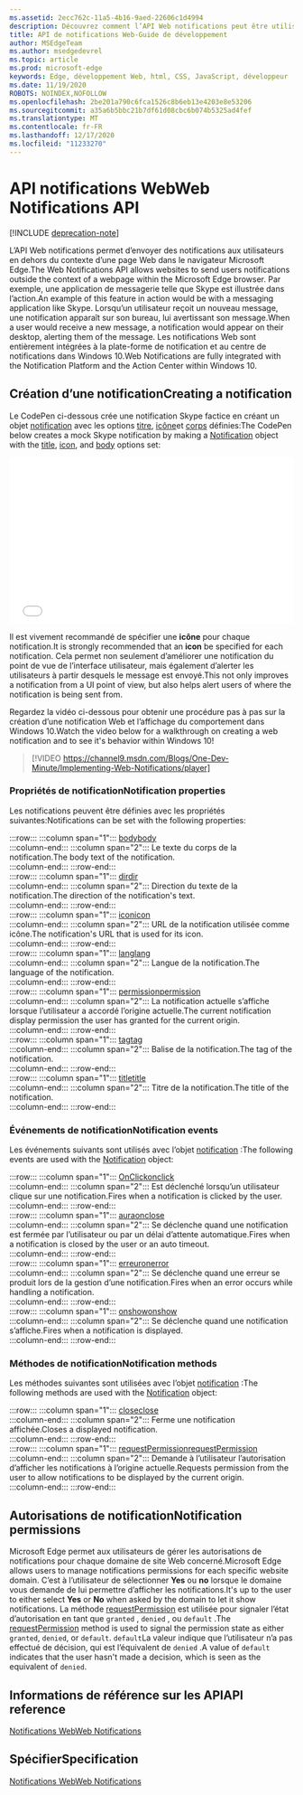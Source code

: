 ```yaml
---
ms.assetid: 2ecc762c-11a5-4b16-9aed-22606c1d4994
description: Découvrez comment l’API Web notifications peut être utilisée pour envoyer des notifications aux utilisateurs en dehors du contexte du navigateur Microsoft Edge.
title: API de notifications Web-Guide de développement
author: MSEdgeTeam
ms.author: msedgedevrel
ms.topic: article
ms.prod: microsoft-edge
keywords: Edge, développement Web, html, CSS, JavaScript, développeur
ms.date: 11/19/2020
ROBOTS: NOINDEX,NOFOLLOW
ms.openlocfilehash: 2be201a790c6fca1526c8b6eb13e4203e8e53206
ms.sourcegitcommit: a35a6b5bbc21b7df61d08cbc6b074b5325ad4fef
ms.translationtype: MT
ms.contentlocale: fr-FR
ms.lasthandoff: 12/17/2020
ms.locfileid: "11233270"
---
```

# <span data-ttu-id="2cb12-104">API notifications Web</span><span class="sxs-lookup"><span data-stu-id="2cb12-104">Web Notifications API</span></span>  

[!INCLUDE [deprecation-note](../../includes/legacy-edge-note.md)]  

<span data-ttu-id="2cb12-105">L’API Web notifications permet d’envoyer des notifications aux utilisateurs en dehors du contexte d’une page Web dans le navigateur Microsoft Edge.</span><span class="sxs-lookup"><span data-stu-id="2cb12-105">The Web Notifications API allows websites to send users notifications outside the context of a webpage within the Microsoft Edge browser.</span></span>  <span data-ttu-id="2cb12-106">Par exemple, une application de messagerie telle que Skype est illustrée dans l’action.</span><span class="sxs-lookup"><span data-stu-id="2cb12-106">An example of this feature in action would be with a messaging application like Skype.</span></span>  <span data-ttu-id="2cb12-107">Lorsqu’un utilisateur reçoit un nouveau message, une notification apparaît sur son bureau, lui avertissant son message.</span><span class="sxs-lookup"><span data-stu-id="2cb12-107">When a user would receive a new message, a notification would appear on their desktop, alerting them of the message.</span></span>  <span data-ttu-id="2cb12-108">Les notifications Web sont entièrement intégrées à la plate-forme de notification et au centre de notifications dans Windows 10.</span><span class="sxs-lookup"><span data-stu-id="2cb12-108">Web Notifications are fully integrated with the Notification Platform and the Action Center within Windows 10.</span></span>  

## <span data-ttu-id="2cb12-109">Création d’une notification</span><span class="sxs-lookup"><span data-stu-id="2cb12-109">Creating a notification</span></span>  

<span data-ttu-id="2cb12-110">Le CodePen ci-dessous crée une notification Skype factice en créant un objet [notification](https://msdn.microsoft.com/library/mt710818) avec les options [titre](https://msdn.microsoft.com/library/mt710826), [icône](https://msdn.microsoft.com/library/mt710814)et [corps](https://msdn.microsoft.com/library/mt710811) définies:</span><span class="sxs-lookup"><span data-stu-id="2cb12-110">The CodePen below creates a mock Skype notification by making a [Notification](https://msdn.microsoft.com/library/mt710818) object with the [title](https://msdn.microsoft.com/library/mt710826), [icon](https://msdn.microsoft.com/library/mt710814), and [body](https://msdn.microsoft.com/library/mt710811) options set:</span></span>  

<iframe height='295' scrolling='no' title='<span data-ttu-id="2cb12-111">Notifications Web</span><span class="sxs-lookup"><span data-stu-id="2cb12-111">Web notifications</span></span>' src='//codepen.io/MicrosoftEdgeDocumentation/embed/RGbxWW/?height=295&theme-id=23761&default-tab=result&embed-version=2&editable=true' frameborder='no' allowtransparency='true' allowfullscreen='true' style='width: 100%;'><span data-ttu-id="2cb12-112">Voir les <a href='https://codepen.io/MicrosoftEdgeDocumentation/pen/RGbxWW/'> notifications Web de stylet </a> par Microsoft Edge Docs ( <a href='https://codepen.io/MicrosoftEdgeDocumentation'> @MicrosoftEdgeDocumentation </a> ) sur <a href='https://codepen.io'> CodePen </a> .</span><span class="sxs-lookup"><span data-stu-id="2cb12-112">See the Pen <a href='https://codepen.io/MicrosoftEdgeDocumentation/pen/RGbxWW/'>Web notifications</a> by Microsoft Edge Docs (<a href='https://codepen.io/MicrosoftEdgeDocumentation'>@MicrosoftEdgeDocumentation</a>) on <a href='https://codepen.io'>CodePen</a>.</span></span></iframe>  

<span data-ttu-id="2cb12-113">Il est vivement recommandé de spécifier une **icône** pour chaque notification.</span><span class="sxs-lookup"><span data-stu-id="2cb12-113">It is strongly recommended that an **icon** be specified for each notification.</span></span>  <span data-ttu-id="2cb12-114">Cela permet non seulement d’améliorer une notification du point de vue de l’interface utilisateur, mais également d’alerter les utilisateurs à partir desquels le message est envoyé.</span><span class="sxs-lookup"><span data-stu-id="2cb12-114">This not only improves a notification from a UI point of view, but also helps alert users of where the notification is being sent from.</span></span>  

<span data-ttu-id="2cb12-115">Regardez la vidéo ci-dessous pour obtenir une procédure pas à pas sur la création d’une notification Web et l’affichage du comportement dans Windows 10.</span><span class="sxs-lookup"><span data-stu-id="2cb12-115">Watch the video below for a walkthrough on creating a web notification and to see it's behavior within Windows 10!</span></span>  

> [!VIDEO https://channel9.msdn.com/Blogs/One-Dev-Minute/Implementing-Web-Notifications/player]  

### <span data-ttu-id="2cb12-116">Propriétés de notification</span><span class="sxs-lookup"><span data-stu-id="2cb12-116">Notification properties</span></span>  

<span data-ttu-id="2cb12-117">Les notifications peuvent être définies avec les propriétés suivantes:</span><span class="sxs-lookup"><span data-stu-id="2cb12-117">Notifications can be set with the following properties:</span></span>  

:::row:::
   :::column span="1":::
      [<span data-ttu-id="2cb12-118">body</span><span class="sxs-lookup"><span data-stu-id="2cb12-118">body</span></span>](https://developer.mozilla.org/docs/Web/API/Notification/body)  
   :::column-end:::
   :::column span="2":::
      <span data-ttu-id="2cb12-119">Le texte du corps de la notification.</span><span class="sxs-lookup"><span data-stu-id="2cb12-119">The body text of the notification.</span></span>  
   :::column-end:::
:::row-end:::  
:::row:::
   :::column span="1":::
      [<span data-ttu-id="2cb12-120">dir</span><span class="sxs-lookup"><span data-stu-id="2cb12-120">dir</span></span>](https://developer.mozilla.org/docs/Web/API/Notification/dir)  
   :::column-end:::
   :::column span="2":::
      <span data-ttu-id="2cb12-121">Direction du texte de la notification.</span><span class="sxs-lookup"><span data-stu-id="2cb12-121">The direction of the notification's text.</span></span>  
   :::column-end:::
:::row-end:::  
:::row:::
   :::column span="1":::
      [<span data-ttu-id="2cb12-122">icon</span><span class="sxs-lookup"><span data-stu-id="2cb12-122">icon</span></span>](https://developer.mozilla.org/docs/Web/API/Notification/icon)  
   :::column-end:::
   :::column span="2":::
      <span data-ttu-id="2cb12-123">URL de la notification utilisée comme icône.</span><span class="sxs-lookup"><span data-stu-id="2cb12-123">The notification's URL that is used for its icon.</span></span>  
   :::column-end:::
:::row-end:::  
:::row:::
   :::column span="1":::
      [<span data-ttu-id="2cb12-124">lang</span><span class="sxs-lookup"><span data-stu-id="2cb12-124">lang</span></span>](https://developer.mozilla.org/docs/Web/API/Notification/lang)  
   :::column-end:::
   :::column span="2":::
      <span data-ttu-id="2cb12-125">Langue de la notification.</span><span class="sxs-lookup"><span data-stu-id="2cb12-125">The language of the notification.</span></span>  
   :::column-end:::
:::row-end:::  
:::row:::
   :::column span="1":::
      [<span data-ttu-id="2cb12-126">permission</span><span class="sxs-lookup"><span data-stu-id="2cb12-126">permission</span></span>](https://developer.mozilla.org/docs/Web/API/Notification/permission)  
   :::column-end:::
   :::column span="2":::
      <span data-ttu-id="2cb12-127">La notification actuelle s’affiche lorsque l’utilisateur a accordé l’origine actuelle.</span><span class="sxs-lookup"><span data-stu-id="2cb12-127">The current notification display permission the user has granted for the current origin.</span></span>  
   :::column-end:::
:::row-end:::  
:::row:::
   :::column span="1":::
      [<span data-ttu-id="2cb12-128">tag</span><span class="sxs-lookup"><span data-stu-id="2cb12-128">tag</span></span>](https://developer.mozilla.org/docs/Web/API/Notification/tag)  
   :::column-end:::
   :::column span="2":::
      <span data-ttu-id="2cb12-129">Balise de la notification.</span><span class="sxs-lookup"><span data-stu-id="2cb12-129">The tag of the notification.</span></span>  
   :::column-end:::
:::row-end:::  
:::row:::
   :::column span="1":::
      [<span data-ttu-id="2cb12-130">title</span><span class="sxs-lookup"><span data-stu-id="2cb12-130">title</span></span>](https://developer.mozilla.org/docs/Web/API/Notification/title)  
   :::column-end:::
   :::column span="2":::
      <span data-ttu-id="2cb12-131">Titre de la notification.</span><span class="sxs-lookup"><span data-stu-id="2cb12-131">The title of the notification.</span></span>  
   :::column-end:::
:::row-end:::  

### <span data-ttu-id="2cb12-132">Événements de notification</span><span class="sxs-lookup"><span data-stu-id="2cb12-132">Notification events</span></span>  

<span data-ttu-id="2cb12-133">Les événements suivants sont utilisés avec l’objet [notification](https://developer.mozilla.org/docs/Web/API/Notification) :</span><span class="sxs-lookup"><span data-stu-id="2cb12-133">The following events are used with the [Notification](https://developer.mozilla.org/docs/Web/API/Notification) object:</span></span>  

:::row:::
   :::column span="1":::
      [<span data-ttu-id="2cb12-134">OnClick</span><span class="sxs-lookup"><span data-stu-id="2cb12-134">onclick</span></span>](https://developer.mozilla.org/docs/Web/API/Element/click_event)  
   :::column-end:::
   :::column span="2":::
      <span data-ttu-id="2cb12-135">Est déclenché lorsqu’un utilisateur clique sur une notification.</span><span class="sxs-lookup"><span data-stu-id="2cb12-135">Fires when a notification is clicked by the user.</span></span>  
   :::column-end:::
:::row-end:::  
:::row:::
   :::column span="1":::
      [<span data-ttu-id="2cb12-136">aura</span><span class="sxs-lookup"><span data-stu-id="2cb12-136">onclose</span></span>](https://developer.mozilla.org/docs/Archive/Mozilla/XUL/Events/close_event)  
   :::column-end:::
   :::column span="2":::
      <span data-ttu-id="2cb12-137">Se déclenche quand une notification est fermée par l’utilisateur ou par un délai d’attente automatique.</span><span class="sxs-lookup"><span data-stu-id="2cb12-137">Fires when a notification is closed by the user or an auto timeout.</span></span>  
   :::column-end:::
:::row-end:::  
:::row:::
   :::column span="1":::
      [<span data-ttu-id="2cb12-138">erreur</span><span class="sxs-lookup"><span data-stu-id="2cb12-138">onerror</span></span>](https://developer.mozilla.org/docs/Web/API/Element/error_event)  
   :::column-end:::
   :::column span="2":::
      <span data-ttu-id="2cb12-139">Se déclenche quand une erreur se produit lors de la gestion d’une notification.</span><span class="sxs-lookup"><span data-stu-id="2cb12-139">Fires when an error occurs while handling a notification.</span></span>  
   :::column-end:::
:::row-end:::  
:::row:::
   :::column span="1":::
      [<span data-ttu-id="2cb12-140">onshow</span><span class="sxs-lookup"><span data-stu-id="2cb12-140">onshow</span></span>](https://developer.mozilla.org/docs/Web/API/Element/show_event)  
   :::column-end:::
   :::column span="2":::
      <span data-ttu-id="2cb12-141">Se déclenche quand une notification s’affiche.</span><span class="sxs-lookup"><span data-stu-id="2cb12-141">Fires when a notification is displayed.</span></span>  
   :::column-end:::
:::row-end:::  

### <span data-ttu-id="2cb12-142">Méthodes de notification</span><span class="sxs-lookup"><span data-stu-id="2cb12-142">Notification methods</span></span>  

<span data-ttu-id="2cb12-143">Les méthodes suivantes sont utilisées avec l’objet [notification](https://developer.mozilla.org/docs/Web/API/Notification) :</span><span class="sxs-lookup"><span data-stu-id="2cb12-143">The following methods are used with the [Notification](https://developer.mozilla.org/docs/Web/API/Notification) object:</span></span>  

:::row:::
   :::column span="1":::
      [<span data-ttu-id="2cb12-144">close</span><span class="sxs-lookup"><span data-stu-id="2cb12-144">close</span></span>](https://developer.mozilla.org/docs/Web/API/Notification/close)  
   :::column-end:::
   :::column span="2":::
      <span data-ttu-id="2cb12-145">Ferme une notification affichée.</span><span class="sxs-lookup"><span data-stu-id="2cb12-145">Closes a displayed notification.</span></span>  
   :::column-end:::
:::row-end:::  
:::row:::
   :::column span="1":::
      [<span data-ttu-id="2cb12-146">requestPermission</span><span class="sxs-lookup"><span data-stu-id="2cb12-146">requestPermission</span></span>](https://developer.mozilla.org/docs/Web/API/Notification/requestPermission)  
   :::column-end:::
   :::column span="2":::
      <span data-ttu-id="2cb12-147">Demande à l’utilisateur l’autorisation d’afficher les notifications à l’origine actuelle.</span><span class="sxs-lookup"><span data-stu-id="2cb12-147">Requests permission from the user to allow notifications to be displayed by the current origin.</span></span>  
   :::column-end:::
:::row-end:::  

## <span data-ttu-id="2cb12-148">Autorisations de notification</span><span class="sxs-lookup"><span data-stu-id="2cb12-148">Notification permissions</span></span>  

<span data-ttu-id="2cb12-149">Microsoft Edge permet aux utilisateurs de gérer les autorisations de notifications pour chaque domaine de site Web concerné.</span><span class="sxs-lookup"><span data-stu-id="2cb12-149">Microsoft Edge allows users to manage notifications permissions for each specific website domain.</span></span>  <span data-ttu-id="2cb12-150">C’est à l’utilisateur de sélectionner **Yes** ou **no** lorsque le domaine vous demande de lui permettre d’afficher les notifications.</span><span class="sxs-lookup"><span data-stu-id="2cb12-150">It's up to the user to either select **Yes** or **No** when asked by the domain to let it show notifications.</span></span>  <span data-ttu-id="2cb12-151">La méthode [requestPermission](https://developer.mozilla.org/docs/Web/API/Notification/requestPermission) est utilisée pour signaler l’état d’autorisation en tant que `granted` , `denied` , ou `default` .</span><span class="sxs-lookup"><span data-stu-id="2cb12-151">The [requestPermission](https://developer.mozilla.org/docs/Web/API/Notification/requestPermission) method is used to signal the permission state as either `granted`, `denied`, or `default`.</span></span>  <span data-ttu-id="2cb12-152">`default`La valeur indique que l’utilisateur n’a pas effectué de décision, qui est l’équivalent de `denied` .</span><span class="sxs-lookup"><span data-stu-id="2cb12-152">A value of `default` indicates that the user hasn't made a decision, which is seen as the equivalent of `denied`.</span></span>  

## <span data-ttu-id="2cb12-153">Informations de référence sur les API</span><span class="sxs-lookup"><span data-stu-id="2cb12-153">API reference</span></span>  

[<span data-ttu-id="2cb12-154">Notifications Web</span><span class="sxs-lookup"><span data-stu-id="2cb12-154">Web Notifications</span></span>](https://developer.mozilla.org/docs/Web/API/Notifications_API)  

## <span data-ttu-id="2cb12-155">Spécifier</span><span class="sxs-lookup"><span data-stu-id="2cb12-155">Specification</span></span>  

[<span data-ttu-id="2cb12-156">Notifications Web</span><span class="sxs-lookup"><span data-stu-id="2cb12-156">Web Notifications</span></span>](https://notifications.spec.whatwg.org)  
